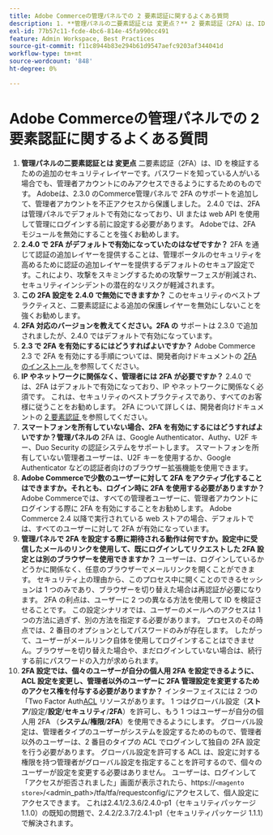 ```yaml
---
title: Adobe Commerceの管理パネルでの 2 要素認証に関するよくある質問
description: 1. **管理パネルの二要素認証とは 変更点？** 2 要素認証（2FA）は、ID を検証するための追加のセキュリティレイヤーであり、パスワードを知っている人がいる場合でも、管理者アカウントにのみアクセスできるようにします。 Adobeは、2.3.0 のCommerce管理パネルで 2FA のサポートを追加して、管理者アカウントを不正アクセスから保護しました。 2.4.0 では、2FA は管理パネルでデフォルトで有効になっており、UI または web API を使用して管理にログインする前に設定する必要があります。 Adobeでは、2FA モジュールを無効にすることを強くお勧めします。
exl-id: 77b57c11-fcde-4bc6-814e-45fa990cc491
feature: Admin Workspace, Best Practices
source-git-commit: f11c8944b83e294b61d9547aefc9203af344041d
workflow-type: tm+mt
source-wordcount: '848'
ht-degree: 0%

---
```


# Adobe Commerceの管理パネルでの 2 要素認証に関するよくある質問

1. **管理パネルの二要素認証とは 変更点** 二要素認証（2FA）は、ID を検証するための追加のセキュリティレイヤーです。パスワードを知っている人がいる場合でも、管理者アカウントにのみアクセスできるようにするためのものです。 Adobeは、2.3.0 のCommerce管理パネルで 2FA のサポートを追加して、管理者アカウントを不正アクセスから保護しました。 2.4.0 では、2FA は管理パネルでデフォルトで有効になっており、UI または web API を使用して管理にログインする前に設定する必要があります。 Adobeでは、2FA モジュールを無効にすることを強くお勧めします。
1. **2.4.0 で 2FA がデフォルトで有効になっていたのはなぜですか？** 2FA を通じて認証の追加レイヤーを提供することは、管理ポータルのセキュリティを高めるために認証の追加レイヤーを提供するデフォルトのセキュア設定です。これにより、攻撃をスキミングするための攻撃サーフェスが削減され、セキュリティインシデントの潜在的なリスクが軽減されます。
1. **この 2FA 設定を 2.4.0 で無効にできますか？** このセキュリティのベストプラクティスと、二要素認証による追加の保護レイヤーを無効にしないことを強くお勧めします。
1. **2FA 対応のバージョンを教えてください。2FA の** サポートは 2.3.0 で追加されましたが、2.4.0 ではデフォルトで有効になっています。
1. **2.3 で 2FA を有効にするにはどうすればよいですか？** Adobe Commerce 2.3 で 2FA を有効にする手順については、開発者向けドキュメントの [2FA のインストール ](https://devdocs.magento.com/guides/v2.3/security/two-factor-authentication.html#install-2fa) を参照してください。
1. **IP やネットワークに関係なく、管理者には 2FA が必要ですか？** 2.4.0 では、2FA はデフォルトで有効になっており、IP やネットワークに関係なく必須です。 これは、セキュリティのベストプラクティスであり、すべてのお客様に従うことをお勧めします。 2FA について詳しくは、開発者向けドキュメントの [2 要素認証 ](https://devdocs.magento.com/guides/v2.4/security/two-factor-authentication.html) を参照してください。
1. **スマートフォンを所有していない場合、2FA を有効にするにはどうすればよいですか？管理パネルの** 2FA は、Google Authenticator、Authy、U2F キー、Duo Security の認証システムをサポートします。 スマートフォンを所有していない管理者ユーザーは、U2F キーを使用するか、Google Authenticator などの認証者向けのブラウザー拡張機能を使用できます。
1. **Adobe Commerceで少数のユーザーに対して 2FA をアクティブ化することはできますか。それとも、ログイン時に 2FA を使用する必要がありますか？** Adobe Commerceでは、すべての管理者ユーザーに、管理者アカウントにログインする際に 2FA を有効にすることをお勧めします。 Adobe Commerce 2.4 以降で実行されている web ストアの場合、デフォルトでは、すべてのユーザーに対して 2FA が有効になっています。
1. **管理パネルで 2FA を設定する際に期待される動作は何ですか。設定中に受信したメールのリンクを使用して、既にログインしてリクエストした 2FA 設定とは別のブラウザーを使用できますか？** ユーザーは、ログインしているかどうかに関係なく、任意のブラウザーでメールリンクを開くことができます。 セキュリティ上の理由から、このプロセス中に開くことのできるセッションは 1 つのみであり、ブラウザーを切り替えた場合は再認証が必要になります。 2FA の利点は、ユーザーに 2 つの異なる方法を使用して ID を検証させることです。 この設定シナリオでは、ユーザーのメールへのアクセスは 1 つの方法に過ぎず、別の方法を指定する必要があります。 プロセスのその時点では、2 番目のオプションとしてパスワードのみが存在します。 したがって、ユーザーがメールリンク自体を使用してログインすることはできません。ブラウザーを切り替えた場合や、まだログインしていない場合は、続行する前にパスワードの入力が求められます。
1. **2FA 設定では、個々のユーザーが自分の個人用 2FA を設定できるように、ACL 設定を変更し、管理者以外のユーザーに 2FA 管理設定を変更するためのアクセス権を付与する必要がありますか？** インターフェイスには 2 つの「Two Factor Auth[ACL](https://devdocs.magento.com/guides/v2.4/ext-best-practices/tutorials/create-access-control-list-rule.html) リソースがあります。 1 つはグローバル設定（**ストア**/設定/**設定**/**セキュリティ**/**2FA**）を許可し、もう 1 つはユーザーが自分の個人用 2FA （**システム**/**権限**/**2FA**）を使用できるようにします。 グローバル設定は、管理者タイプのユーザーがシステムを設定するためのもので、管理者以外のユーザーは、2 番目のタイプの ACL でログインして独自の 2FA 設定を行う必要があります。 グローバル設定を許可する ACL は、設定に対する権限を持つ管理者がグローバル設定を指定することを許可するので、個々のユーザーが設定を変更する必要はありません。 ユーザーは、ログインして「アクセスが拒否されました」画面が表示されたら、https://``<magento store>``/&lt;admin\_path>/tfa/tfa/requestconfig/にアクセスして、個人設定にアクセスできます。 これは2.4.1/2.3.6/2.4.0-p1（セキュリティパッケージ 1.1.0）の既知の問題で、2.4.2/2.3.7/2.4.1-p1（セキュリティパッケージ 1.1.1）で解決されます。
